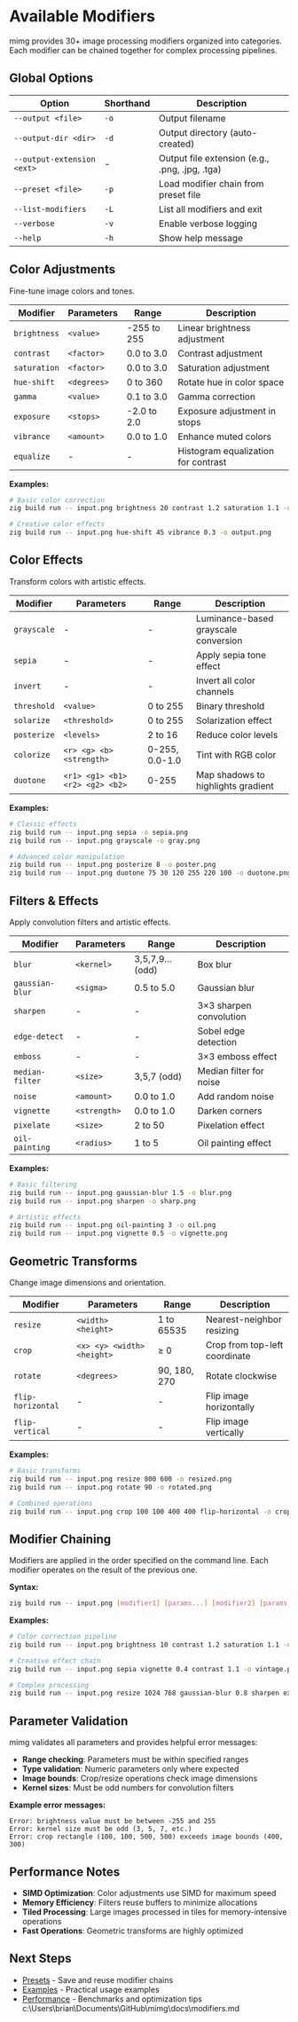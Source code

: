 # Available Modifiers

mimg provides 30+ image processing modifiers organized into categories. Each modifier can be chained together for complex processing pipelines.

## Global Options

| Option | Shorthand | Description |
|--------|-----------|-------------|
| `--output <file>` | `-o` | Output filename |
| `--output-dir <dir>` | `-d` | Output directory (auto-created) |
| `--output-extension <ext>` | - | Output file extension (e.g., .png, .jpg, .tga) |
| `--preset <file>` | `-p` | Load modifier chain from preset file |
| `--list-modifiers` | `-L` | List all modifiers and exit |
| `--verbose` | `-v` | Enable verbose logging |
| `--help` | `-h` | Show help message |

## Color Adjustments

Fine-tune image colors and tones.

| Modifier | Parameters | Range | Description |
|----------|------------|-------|-------------|
| `brightness` | `<value>` | -255 to 255 | Linear brightness adjustment |
| `contrast` | `<factor>` | 0.0 to 3.0 | Contrast adjustment |
| `saturation` | `<factor>` | 0.0 to 3.0 | Saturation adjustment |
| `hue-shift` | `<degrees>` | 0 to 360 | Rotate hue in color space |
| `gamma` | `<value>` | 0.1 to 3.0 | Gamma correction |
| `exposure` | `<stops>` | -2.0 to 2.0 | Exposure adjustment in stops |
| `vibrance` | `<amount>` | 0.0 to 1.0 | Enhance muted colors |
| `equalize` | - | - | Histogram equalization for contrast |

**Examples:**
```bash
# Basic color correction
zig build run -- input.png brightness 20 contrast 1.2 saturation 1.1 -o output.png

# Creative color effects
zig build run -- input.png hue-shift 45 vibrance 0.3 -o output.png
```

## Color Effects

Transform colors with artistic effects.

| Modifier | Parameters | Range | Description |
|----------|------------|-------|-------------|
| `grayscale` | - | - | Luminance-based grayscale conversion |
| `sepia` | - | - | Apply sepia tone effect |
| `invert` | - | - | Invert all color channels |
| `threshold` | `<value>` | 0 to 255 | Binary threshold |
| `solarize` | `<threshold>` | 0 to 255 | Solarization effect |
| `posterize` | `<levels>` | 2 to 16 | Reduce color levels |
| `colorize` | `<r> <g> <b> <strength>` | 0-255, 0.0-1.0 | Tint with RGB color |
| `duotone` | `<r1> <g1> <b1> <r2> <g2> <b2>` | 0-255 | Map shadows to highlights gradient |

**Examples:**
```bash
# Classic effects
zig build run -- input.png sepia -o sepia.png
zig build run -- input.png grayscale -o gray.png

# Advanced color manipulation
zig build run -- input.png posterize 8 -o poster.png
zig build run -- input.png duotone 75 30 120 255 220 100 -o duotone.png
```

## Filters & Effects

Apply convolution filters and artistic effects.

| Modifier | Parameters | Range | Description |
|----------|------------|-------|-------------|
| `blur` | `<kernel>` | 3,5,7,9... (odd) | Box blur |
| `gaussian-blur` | `<sigma>` | 0.5 to 5.0 | Gaussian blur |
| `sharpen` | - | - | 3×3 sharpen convolution |
| `edge-detect` | - | - | Sobel edge detection |
| `emboss` | - | - | 3×3 emboss effect |
| `median-filter` | `<size>` | 3,5,7 (odd) | Median filter for noise |
| `noise` | `<amount>` | 0.0 to 1.0 | Add random noise |
| `vignette` | `<strength>` | 0.0 to 1.0 | Darken corners |
| `pixelate` | `<size>` | 2 to 50 | Pixelation effect |
| `oil-painting` | `<radius>` | 1 to 5 | Oil painting effect |

**Examples:**
```bash
# Basic filtering
zig build run -- input.png gaussian-blur 1.5 -o blur.png
zig build run -- input.png sharpen -o sharp.png

# Artistic effects
zig build run -- input.png oil-painting 3 -o oil.png
zig build run -- input.png vignette 0.5 -o vignette.png
```

## Geometric Transforms

Change image dimensions and orientation.

| Modifier | Parameters | Range | Description |
|----------|------------|-------|-------------|
| `resize` | `<width> <height>` | 1 to 65535 | Nearest-neighbor resizing |
| `crop` | `<x> <y> <width> <height>` | ≥ 0 | Crop from top-left coordinate |
| `rotate` | `<degrees>` | 90, 180, 270 | Rotate clockwise |
| `flip-horizontal` | - | - | Flip image horizontally |
| `flip-vertical` | - | - | Flip image vertically |

**Examples:**
```bash
# Basic transforms
zig build run -- input.png resize 800 600 -o resized.png
zig build run -- input.png rotate 90 -o rotated.png

# Combined operations
zig build run -- input.png crop 100 100 400 400 flip-horizontal -o cropped.png
```

## Modifier Chaining

Modifiers are applied in the order specified on the command line. Each modifier operates on the result of the previous one.

**Syntax:**
```bash
zig build run -- input.png [modifier1] [params...] [modifier2] [params...] -o output.png
```

**Examples:**
```bash
# Color correction pipeline
zig build run -- input.png brightness 10 contrast 1.2 saturation 1.1 -o corrected.png

# Creative effect chain
zig build run -- input.png sepia vignette 0.4 contrast 1.1 -o vintage.png

# Complex processing
zig build run -- input.png resize 1024 768 gaussian-blur 0.8 sharpen exposure 0.3 -o processed.png
```

## Parameter Validation

mimg validates all parameters and provides helpful error messages:

- **Range checking**: Parameters must be within specified ranges
- **Type validation**: Numeric parameters only where expected
- **Image bounds**: Crop/resize operations check image dimensions
- **Kernel sizes**: Must be odd numbers for convolution filters

**Example error messages:**
```
Error: brightness value must be between -255 and 255
Error: kernel size must be odd (3, 5, 7, etc.)
Error: crop rectangle (100, 100, 500, 500) exceeds image bounds (400, 300)
```

## Performance Notes

- **SIMD Optimization**: Color adjustments use SIMD for maximum speed
- **Memory Efficiency**: Filters reuse buffers to minimize allocations
- **Tiled Processing**: Large images processed in tiles for memory-intensive operations
- **Fast Operations**: Geometric transforms are highly optimized

## Next Steps

- [Presets](presets.md) - Save and reuse modifier chains
- [Examples](examples.md) - Practical usage examples
- [Performance](performance.md) - Benchmarks and optimization tips</content>
<parameter name="filePath">c:\Users\brian\Documents\GitHub\mimg\docs\modifiers.md